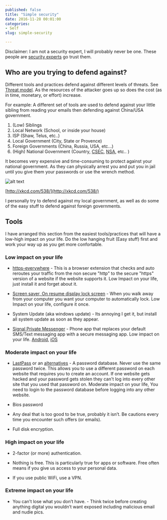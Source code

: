 ```yaml
---
published: false
title: "Simple security"
date: 2016-11-28 00:01:00
categories:
- Self
slug: simple-security

---
```


Disclaimer: I am not a security expert, I will probably never be one. These people are [security experts](https://www.tripwire.com/state-of-security/security-awareness/information-security-podcast-roundup-2016-edition/) go trust them.

## Who are you trying to defend against?

Different tools and practices defend against different levels of threats. See [Threat model](https://en.wikipedia.org/wiki/Threat_model). As the resources of the attacker goes up so does the cost (as in time, monetary, or effort) increase.

For example: A different set of tools are used to defend against your little sibling from reading your emails then defending against China/USA government.

1. (Low) Siblings
2. Local Network (School, or inside your house)
3. ISP (Shaw, Telus, etc..)
4. Local Government (City, State or Provence)
5. Foreign Governments (China, Russia, USA, etc...)
6. (High) National Government (Country, [CSEC](https://www.cse-cst.gc.ca/en/homepage), [NSA](https://www.nsa.gov/), etc.. )

It becomes very expensive and time-consuming to protect against your national government. As they can physically arrest you and put you in jail until you give them your passwords or use the wrench method.

![alt text](http://imgs.xkcd.com/comics/security.png "wrench method")

[http://xkcd.com/538/](http://xkcd.com/538/)

I personally try to defend against my local government, as well as do some of the easy stuff to defend against foreign governments.

## Tools

I have arranged this section from the easiest tools/practices that will have a low-high impact on your life. Do the low hanging fruit (Easy stuff) first and work your way up as you get more confortable.

### Low impact on your life

- [https-everywhere](https://www.eff.org/https-everywhere) - This is a browser extension that checks and auto reroutes your traffic from the non secure "http" to the secure "https" version of a website if the website supports it. Low Impact on your life, just install it and forget about it.

- [Screen saver, On resume display lock screen](https://www.it.cornell.edu/security/how.cfm?cat=4&tip=139) - When you walk away from your computer you want your computer to automatically lock.  Low Impact on your life, configure it once.

- System Update (aka windows update) - Its annoying I get it, but install all system update as soon as they appear.

- [Signal Private Messenger](https://whispersystems.org/) - Phone app that replaces your default SMS/Text messaging app with a secure messaging app. Low impact on your life. [Android](https://play.google.com/store/apps/details?id=org.thoughtcrime.securesms), [iOS](https://itunes.apple.com/us/app/signal-private-messenger/id874139669)

### Moderate impact on your life

- [LastPass](https://www.lastpass.com/) or an [alternatives](https://alternativeto.net/software/lastpass/) - A password database. Never use the same password twice. This allows you to use a different password on each website that requires you to create an account. If one website gets hacked and your password gets stolen they can't log into every other site that you used that password on. Moderate impact on your life, You need to login to the password database before logging into any other website.

- Bios password

- Any deal that is too good to be true, probably it isn’t. Be cautions every time you encounter such offers (or emails).

- Full disk encryption.

### High impact on your life

- 2-factor (or more) authentication.

- Nothing is free. This is particularly true for apps or software. Free often means if you give us access to your personal data.

- If you use public WiFi, use a VPN.

### Extreme impact on your life

- You can’t lose what you don’t have. - Think twice before creating anything digital you wouldn’t want exposed including malicious email and nudie pics.

